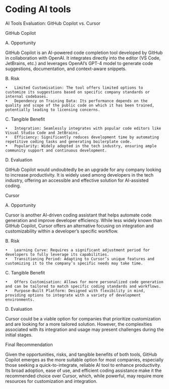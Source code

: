 # Coding AI tools

AI Tools Evaluation: GitHub Copilot vs. Cursor

GitHub Copilot

A. Opportunity

GitHub Copilot is an AI-powered code completion tool developed by GitHub in collaboration with OpenAI. It integrates directly into the editor (VS Code, JetBrains, etc.) and leverages OpenAI’s GPT-4 model to generate code suggestions, documentation, and context-aware snippets.

B. Risk

	•	Limited Customisation: The tool offers limited options to customize its suggestions based on specific company standards or internal codebases.
	•	Dependency on Training Data: Its performance depends on the quality and scope of the public code on which it has been trained, potentially leading to licensing concerns.

C. Tangible Benefit

	•	Integration: Seamlessly integrates with popular code editors like Visual Studio Code and JetBrains.
	•	Efficiency: Significantly reduces development time by automating repetitive coding tasks and generating boilerplate code.
	•	Popularity: Widely adopted in the tech industry, ensuring ample community support and continuous development.

D. Evaluation

GitHub Copilot would undoubtedly be an upgrade for any company looking to increase productivity. It is widely used among developers in the tech industry, offering an accessible and effective solution for AI-assisted coding.

Cursor

A. Opportunity

Cursor is another AI-driven coding assistant that helps automate code generation and improve developer efficiency. While less widely known than GitHub Copilot, Cursor offers an alternative focusing on integration and customizability within a developer’s specific workflow.

B. Risk

	•	Learning Curve: Requires a significant adjustment period for developers to fully leverage its capabilities.
	•	Transitioning Period: Adapting to Cursor’s unique features and customizing it to the company’s specific needs may take time.

C. Tangible Benefit

	•	Offers Customisation: Allows for more personalized code generation and can be tailored to match specific coding standards and workflows.
	•	Purpose-Built Platform: Designed with flexibility in mind, providing options to integrate with a variety of development environments.

D. Evaluation

Cursor could be a viable option for companies that prioritize customization and are looking for a more tailored solution. However, the complexities associated with its integration and usage may present challenges during the initial stages.

Final Recommendation

Given the opportunities, risks, and tangible benefits of both tools, GitHub Copilot emerges as the more suitable option for most companies, especially those seeking a quick-to-integrate, reliable AI tool to enhance productivity. Its broad adoption, ease of use, and efficient coding assistance make it the recommended choice over Cursor, which, while powerful, may require more resources for customization and integration.
